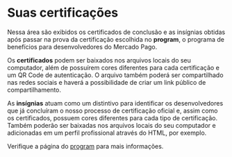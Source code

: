 # Suas certificações

Nessa área são exibidos os certificados de conclusão e as insígnias obtidas após passar na prova da certificação escolhida no **<dev>program**, o programa de benefícios para desenvolvedores do Mercado Pago. 

Os **certificados** podem ser baixados nos arquivos locais do seu computador, além de possuírem cores diferentes para cada certificação e um QR Code de autenticação. O arquivo também poderá ser compartilhado nas redes sociais e haverá a possibilidade de criar um link público de compartilhamento. 

As **insígnias** atuam como um distintivo para identificar os desenvolvedores que já concluíram o nosso processo de certificação oficial e, assim como os certificados, possuem cores diferentes para cada tipo de certificação. Também poderão ser baixadas nos arquivos locais do seu computador e adicionadas em um perfil profissional através do HTML, por exemplo.

Verifique a página do [<dev>program](https://www.mercadopago[FAKER][URL][DOMAIN]/developers/pt/developer-program) para mais informações.